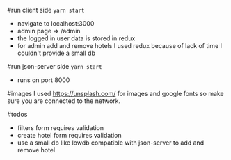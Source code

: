 #run client side
`yarn start` 
* navigate to localhost:3000
* admin page => /admin
* the logged in user data is stored in redux
* for admin add and remove hotels I used redux because 
of lack of time I couldn't provide a small db

#run json-server side
`yarn start` 
* runs on port 8000

#images
I used https://unsplash.com/ for images and google fonts so 
make sure you are connected to the network.

#todos
* filters form requires validation
* create hotel form requires validation
* use a small db like lowdb compatible with json-server to add and remove hotel

